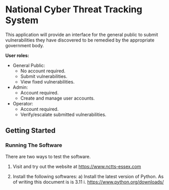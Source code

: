 # National Cyber Threat Tracking System
 
This application will provide an interface for the general public to submit vulnerabilities they have discovered to be remedied by the appropriate government body.

**User roles:**
- General Public:
  - No account required.
  - Submit vulnerabilities.
  - View fixed vulnerabilities.
- Admin:
  - Account required.
  - Create and manage user accounts.
- Operator: 
  - Account required.
  - Verify/escalate submitted vulnerabilities.

## Getting Started

### Running The Software


There are two ways to test the software.

1. Visit and try out the website at https://www.nctts-essex.com

2. Install the following softwares:
  a) Install the latest version of Python. As of writing this document is is 3.11
    i. https://www.python.org/downloads/ 
